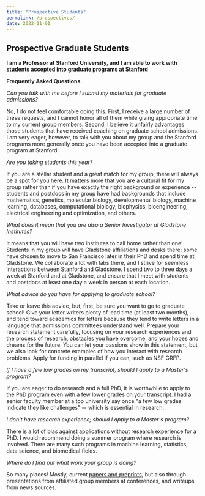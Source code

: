 ```yaml
---
title: "Prospective Students"
permalink: /prospectives/
date: 2022-11-01
---
```

## Prospective Graduate Students

**I am a Professor at Stanford University, and I am able to work with students accepted into graduate programs at Stanford**

**Frequently Asked Questions**

*Can you talk with me before I submit my materials for graduate admissions?* 

No, I do not feel comfortable doing this. First, I receive a large number of these requests, and I cannot honor all of them while giving appropriate time to my current group members. Second, I believe it unfairly advantages those students that have received coaching on graduate school admissions. I am very eager, however, to talk with you about my group and the Stanford programs more generally once you have been accepted into a graduate program at Stanford.

*Are you taking students this year?*

If you are a stellar student and a great match for my group, there will always be a spot for you here. It matters more that you are a cultural fit for my group rather than if you have exactly the right background or experience -- students and postdocs in my group have had backgrounds that include mathematics, genetics, molecular biology, developmental biology, machine learning, databases, computational biology, biophysics, bioengineering, electrical engineering and optimization, and others.

*What does it mean that you are also a Senior Investigator at Gladstone Institutes?*

It means that you will have two institutes to call home rather than one! Students in my group will have Gladstone affiliations and desks there; some have chosen to move to San Francisco later in their PhD and spend time at Gladstone. We collaborate a lot with labs there, and I strive for seemless interactions between Stanford and Gladstone. I spend two to three days a week at Stanford and at Gladstone, and ensure that I meet with students and postdocs at least one day a week in person at each location.

*What advice do you have for applying to graduate school?*

Take or leave this advice, but, first, be sure you want to go to graduate school! Give your letter writers plenty of lead time (at least two months), and tend toward academics for letters because they tend to write letters in a language that admissions committees understand well. Prepare your research statement carefully, focusing on your research experiences and the process of research, obstacles you have overcome, and your hopes and dreams for the future. You can let your passions show in this statement, but we also look for concrete examples of how you interact with research problems. Apply for funding in parallel if you can, such as NSF GRFP.

*If I have a few low grades on my transcript, should I apply to a Master's program?*

If you are eager to do research and a full PhD, it is worthwhile to apply to the PhD program even with a few lower grades on your transcript. I had a senior faculty member at a top university say once "a few low grades indicate they like challenges" -- which is essential in research.

*I don't have research experience; should I apply to a Master's program?*

There is a lot of bias against applications without research experience for a PhD. I would recommend doing a summer program where research is involved. There are many such programs in machine learning, statistics, data science, and biomedical fields.

*Where do I find out what work your group is doing?*

So many places! Mostly, current [papers and preprints](https://stanfordbeehive.github.io/publications), but also through presentations from affiliated group members at conferences, and writeups from news sources.
